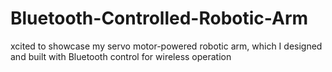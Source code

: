 # Bluetooth-Controlled-Robotic-Arm
xcited to showcase my servo motor-powered robotic arm, which I designed and built with Bluetooth control for wireless operation
